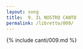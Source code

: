 ```yaml
---
layout: song
title:  9. IL NOSTRO CANTO
permalink: /libretto/009/
---
```

{% include canti/009.md %}   
